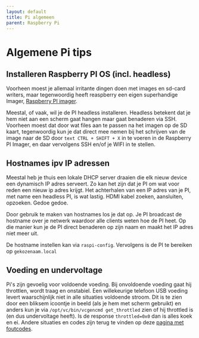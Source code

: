 ```yaml
---
layout: default
title: Pi algemeen
parent: Raspberry Pi
---
```


# Algemene Pi tips

## Installeren Raspberry PI OS (incl. headless)

Voorheen moest je allemaal irritante dingen doen met images en sd-card writers, maar tegenwoordig heeft reaspberry een eigen superhandige Imager, [Raspberry PI imager](https://www.raspberrypi.com/software/).

Meestal, of vaak, wil je de PI headless installeren. Headless betekent dat je hem niet aan een scherm gaat hangen maar gaat benaderen via SSH. Voorheen moest dat door wat files aan te passen na het imagen op de SD kaart, tegenwoordig kun je dat direct mee nemen bij het schrijven van de image naar de SD door ``
text CTRL + SHIFT + X `` in te voeren in de Raspberry PI Imager, en daar vervolgens SSH en/of je WIFI in te stellen.

## Hostnames ipv IP adressen

Meestal heb je thuis een lokale DHCP server draaien die elk nieuw device een dynamisch IP adres serveert. Zo kan het zijn dat je PI om wat voor reden een nieuw ip adres krijgt. Het achterhalen van een IP adres van je PI, met name een headless PI, is wat lastig. HDMI kabel zoeken, aansluiten, opzoeken. Gedoe gedoe.

Door gebruik te maken van hostnames los je dat op. Je PI broadcast de hostname over je netwerk waardoor alle clients weten hoe de PI heet. Op die manier kun je de PI direct benaderen op zijn naam en maakt het IP adres niet meer uit.

De hostname instellen kan via `raspi-config`. Vervolgens is de PI te bereiken op `gekozenaam.local`

## Voeding en undervoltage

Pi's zijn gevoelig voor voldoende voeding. Bij onvoldoende voeding gaat hij throttlen, wordt traag en onstabiel. Een willekeurige telefoon USB voeding levert waarschijnlijk niet in alle situaties voldoende stroom. Dit is te zien door een bliksem icoontje in beeld (als je hem met scherm gebruikt) en anders kun je via `/opt/vc/bin/vcgencmd get_throttled` zien of hij throttled is (en dus undervoltage heeft). Is de response `throttled=0x0` dan is alles koek en ei. Andere situaties en codes zijn terug te vinden op deze [pagina met foutcodes](https://github.com/raspberrypi/documentation/blob/master/raspbian/applications/vcgencmd.md#get_throttled).

